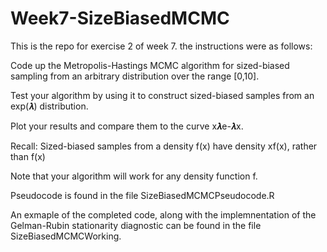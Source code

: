 # Week7-SizeBiasedMCMC

This is the repo for exercise 2 of week 7. the instructions were as follows:

Code up the Metropolis-Hastings MCMC algorithm for sized-biased sampling from an arbitrary distribution over the range [0,10].

Test your algorithm by using it to construct sized-biased samples from an exp(𝝀) distribution. 

Plot your results and compare them to the curve x𝝀e-𝝀x. 

Recall: Sized-biased samples from a density f(x) have density xf(x), rather than f(x)

Note that your algorithm will work for any density function f.

Pseudocode is found in the file SizeBiasedMCMCPseudocode.R

An exmaple of the completed code, along with the implemnentation of the Gelman-Rubin stationarity diagnostic can be found in the file SizeBiasedMCMCWorking.
